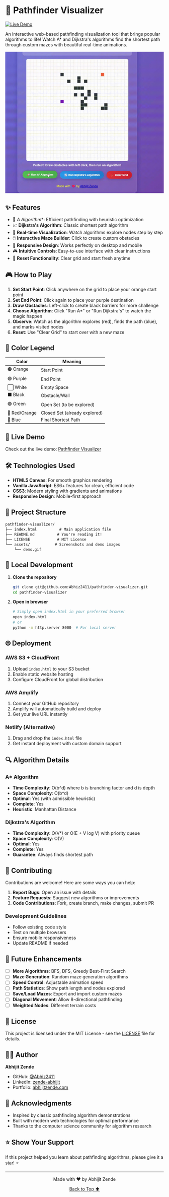 # 🎯 Pathfinder Visualizer

[![Live Demo](https://img.shields.io/badge/Live-Demo-brightgreen?style=for-the-badge)](https://pathfinder-visualizer-teal.vercel.app/)


An interactive web-based pathfinding visualization tool that brings popular algorithms to life! Watch A* and Dijkstra's algorithms find the shortest path through custom mazes with beautiful real-time animations.

![Pathfinder Demo](assets/preview_gif.gif)

## ✨ Features

- 🚀 **A* Algorithm**: Efficient pathfinding with heuristic optimization
- 📈 **Dijkstra's Algorithm**: Classic shortest path algorithm
- 🎨 **Real-time Visualization**: Watch algorithms explore nodes step by step
- 🖱️ **Interactive Maze Builder**: Click to create custom obstacles
- 📱 **Responsive Design**: Works perfectly on desktop and mobile
- 🎮 **Intuitive Controls**: Easy-to-use interface with clear instructions
- 🧹 **Reset Functionality**: Clear grid and start fresh anytime

## 🎮 How to Play

1. **Set Start Point**: Click anywhere on the grid to place your orange start point
2. **Set End Point**: Click again to place your purple destination
3. **Draw Obstacles**: Left-click to create black barriers for more challenge
4. **Choose Algorithm**: Click "Run A*" or "Run Dijkstra's" to watch the magic happen
5. **Observe**: Watch as the algorithm explores (red), finds the path (blue), and marks visited nodes
6. **Reset**: Use "Clear Grid" to start over with a new maze

## 🎨 Color Legend

| Color | Meaning |
|-------|---------|
| 🟠 Orange | Start Point |
| 🟣 Purple | End Point |
| ⬜ White | Empty Space |
| ⬛ Black | Obstacle/Wall |
| 🟢 Green | Open Set (to be explored) |
| 🔴 Red/Orange | Closed Set (already explored) |
| 🔵 Blue | Final Shortest Path |

## 🚀 Live Demo

Check out the live demo: [Pathfinder Visualizer](https://pathfinder-visualizer-teal.vercel.app/)

## 🛠️ Technologies Used

- **HTML5 Canvas**: For smooth graphics rendering
- **Vanilla JavaScript**: ES6+ features for clean, efficient code
- **CSS3**: Modern styling with gradients and animations
- **Responsive Design**: Mobile-first approach

## 📁 Project Structure

```
pathfinder-visualizer/
├── index.html          # Main application file
├── README.md          # You're reading it!
├── LICENSE            # MIT License
└── assets/           # Screenshots and demo images
    └── demo.gif
```

## 🔧 Local Development

1. **Clone the repository**
   ```bash
   git clone git@github.com:Abhiz2411/pathfinder-visualizer.git
   cd pathfinder-visualizer
   ```

2. **Open in browser**
   ```bash
   # Simply open index.html in your preferred browser
   open index.html
   # or
   python -m http.server 8000  # For local server
   ```

## 🌐 Deployment

### AWS S3 + CloudFront
1. Upload `index.html` to your S3 bucket
2. Enable static website hosting
3. Configure CloudFront for global distribution

### AWS Amplify
1. Connect your GitHub repository
2. Amplify will automatically build and deploy
3. Get your live URL instantly

### Netlify (Alternative)
1. Drag and drop the `index.html` file
2. Get instant deployment with custom domain support

## 🔍 Algorithm Details

### A* Algorithm
- **Time Complexity**: O(b^d) where b is branching factor and d is depth
- **Space Complexity**: O(b^d)
- **Optimal**: Yes (with admissible heuristic)
- **Complete**: Yes
- **Heuristic**: Manhattan Distance

### Dijkstra's Algorithm
- **Time Complexity**: O(V²) or O(E + V log V) with priority queue
- **Space Complexity**: O(V)
- **Optimal**: Yes
- **Complete**: Yes
- **Guarantee**: Always finds shortest path

## 🤝 Contributing

Contributions are welcome! Here are some ways you can help:

1. **Report Bugs**: Open an issue with details
2. **Feature Requests**: Suggest new algorithms or improvements
3. **Code Contributions**: Fork, create branch, make changes, submit PR

### Development Guidelines
- Follow existing code style
- Test on multiple browsers
- Ensure mobile responsiveness
- Update README if needed

## 🎯 Future Enhancements

- [ ] **More Algorithms**: BFS, DFS, Greedy Best-First Search
- [ ] **Maze Generation**: Random maze generation algorithms
- [ ] **Speed Control**: Adjustable animation speed
- [ ] **Path Statistics**: Show path length and nodes explored
- [ ] **Save/Load Mazes**: Export and import custom mazes
- [ ] **Diagonal Movement**: Allow 8-directional pathfinding
- [ ] **Weighted Nodes**: Different terrain costs

## 📜 License

This project is licensed under the MIT License - see the [LICENSE](LICENSE) file for details.

## 👨‍💻 Author

**Abhijit Zende**
- GitHub: [@Abhiz2411](https://github.com/Abhiz2411/pathfinder-visualizer)
- LinkedIn: [zende-abhijit](https://www.linkedin.com/in/zende-abhijit/)
- Portfolio: [abhijitzende.com](https://www.abhijitzende.com/)

## 🙏 Acknowledgments

- Inspired by classic pathfinding algorithm demonstrations
- Built with modern web technologies for optimal performance
- Thanks to the computer science community for algorithm research

## ⭐ Show Your Support

If this project helped you learn about pathfinding algorithms, please give it a star! ⭐

---

<div align="center">
  <p>Made with ❤️ by Abhijit Zende</p>
  <p>
    <a href="#top">Back to Top ⬆️</a>
  </p>
</div>